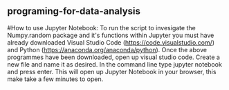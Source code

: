 ## programing-for-data-analysis

#How to use Jupyter Notebook:
To run the script to invesigate the Numpy.random package and it's functions within Jupyter you must have already downloaded Visual Studio Code (https://code.visualstudio.com/) and Python (https://anaconda.org/anaconda/python). Once the above programmes have been downloaded, open up visual studio code. Create a new file and name it as desired. In the command line type jupyter notebook and press enter. This will open up Jupyter Notebook in your browser, this make take a few minutes to open.
